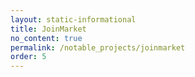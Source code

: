 ```yaml
---
layout: static-informational
title: JoinMarket
no_content: true
permalink: /notable_projects/joinmarket
order: 5
---
```

